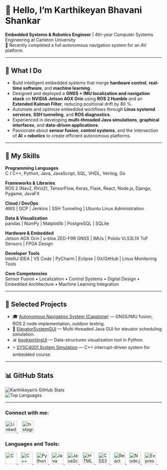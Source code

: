 # 👋 Hello, I’m Karthikeyan Bhavani Shankar 

**Embedded Systems & Robotics Engineer** | 4th-year Computer Systems Engineering at Carleton University  
🚀 Recently completed a full autonomous navigation system for an AV platform.

---

## 🔭 What I Do  
- Build intelligent embedded systems that merge **hardware control**, **real-time software**, and **machine learning**.  
- Designed and deployed a **GNSS + IMU localization and navigation stack** on **NVIDIA Jetson AGX Orin** using **ROS 2 Humble** and an **Extended Kalman Filter**, reducing positional drift by 80 %.  
- Automate and optimize embedded workflows through **Linux systemd services**, **SSH tunneling**, and **ROS diagnostics**.  
- Experienced in developing **multi-threaded Java simulations**, **graphical interfaces**, and **data-driven applications**.  
- Passionate about **sensor fusion**, **control systems**, and the intersection of **AI + robotics** to create efficient autonomous platforms.  

---

## 🧠 My Skills  

**Programming Languages**  
C / C++, Python, Java, JavaScript, SQL, VHDL, Verilog, Go  

**Frameworks & Libraries**  
ROS 2 (Nav2, RViz2), TensorFlow, Keras, Flask, React, Node.js, Django, Pygame, JavaFX  

**Cloud / DevOps**  
AWS | GCP | Jenkins | SSH Tunneling | Ubuntu Linux Administration  

**Data & Visualization**  
pandas | NumPy | Matplotlib | PostgreSQL | SQLite  

**Hardware & Embedded**  
Jetson AGX Orin | u-blox ZED-F9R GNSS | IMUs | Pololu VL53L1X ToF Sensors | FPGA Design  

**Developer Tools**  
IntelliJ IDEA | VS Code | PyCharm | Eclipse | Git/GitHub | Linux Monitoring Tools  

**Core Competencies**  
Sensor Fusion • Localization • Control Systems • Digital Design • Embedded Architecture • Machine Learning Integration  

---


## 📂 Selected Projects  
- 🎓 [Autonomous Navigation System (Capstone)](https://github.com/Carleton-AAV-Capstone/Navigation) — GNSS/IMU fusion, ROS 2 node implementation, outdoor testing.  
- 🧮 [ElevatorSystemGUI](https://github.com/KarthikeyanBhavaniShankar/ElevatorSystemGUI) — Multi-threaded Java GUI for elevator scheduling simulation.  
- 📊 [booksortingUI](https://github.com/KarthikeyanBhavaniShankar/booksortingUI) — Data-structures visualization tool in Python.  
- ⚡ [SYSC4001 System Simulation](https://github.com/KarthikeyanBhavaniShankar/SYSC4001) — C++ interrupt-driven system for embedded course.

---

## 📊 GitHub Stats  
![Karthikeyan’s GitHub Stats](https://github-readme-stats.vercel.app/api?username=KarthikeyanBhavaniShankar&show_icons=true&theme=radical)  
![Top Languages](https://github-readme-stats.vercel.app/api/top-langs/?username=KarthikeyanBhavaniShankar&layout=compact&theme=radical)  

---

<!-- CONNECT WITH ME -->
<h3>Connect with me:</h3>
<p>
  <a href="https://www.linkedin.com/in/karthikeyan-bhavani-shankar/" target="_blank">
    <img alt="LinkedIn" title="LinkedIn"
         src="https://cdn.jsdelivr.net/gh/devicons/devicon/icons/linkedin/linkedin-original.svg"
         height="38" />
  </a>
  &nbsp;&nbsp;
  <!-- Replace with your Instagram handle or remove -->
  <a href="https://instagram.com/your_handle" target="_blank">
    <img alt="Instagram" title="Instagram"
         src="https://cdn.jsdelivr.net/npm/simple-icons@v9/icons/instagram.svg"
         height="38" />
  </a>
</p>

<!-- LANGUAGES & TOOLS -->
<h3>Languages and Tools:</h3>
<p>
  <!-- C -->
  <a href="https://en.cppreference.com/w/c" target="_blank">
    <img alt="C" title="C"
         src="https://cdn.jsdelivr.net/gh/devicons/devicon/icons/c/c-original.svg"
         height="38" />
  </a>
  &nbsp;
  <!-- C++ -->
  <a href="https://en.cppreference.com/w/" target="_blank">
    <img alt="C++" title="C++"
         src="https://cdn.jsdelivr.net/gh/devicons/devicon/icons/cplusplus/cplusplus-original.svg"
         height="38" />
  </a>
  &nbsp;
  <!-- Python -->
  <a href="https://www.python.org/" target="_blank">
    <img alt="Python" title="Python"
         src="https://cdn.jsdelivr.net/gh/devicons/devicon/icons/python/python-original.svg"
         height="38" />
  </a>
  &nbsp;
  <!-- Java -->
  <a href="https://www.java.com/" target="_blank">
    <img alt="Java" title="Java"
         src="https://cdn.jsdelivr.net/gh/devicons/devicon/icons/java/java-original.svg"
         height="38" />
  </a>
  &nbsp;
  <!-- JavaScript -->
  <a href="https://developer.mozilla.org/docs/Web/JavaScript" target="_blank">
    <img alt="JavaScript" title="JavaScript"
         src="https://cdn.jsdelivr.net/gh/devicons/devicon/icons/javascript/javascript-original.svg"
         height="38" />
  </a>
  &nbsp;
  <!-- HTML5 -->
  <a href="https://developer.mozilla.org/docs/Web/HTML" target="_blank">
    <img alt="HTML5" title="HTML5"
         src="https://cdn.jsdelivr.net/gh/devicons/devicon/icons/html5/html5-original.svg"
         height="38" />
  </a>
  &nbsp;
  <!-- CSS3 -->
  <a href="https://developer.mozilla.org/docs/Web/CSS" target="_blank">
    <img alt="CSS3" title="CSS3"
         src="https://cdn.jsdelivr.net/gh/devicons/devicon/icons/css3/css3-original.svg"
         height="38" />
  </a>
  &nbsp;
  <!-- React -->
  <a href="https://react.dev/" target="_blank">
    <img alt="React" title="React"
         src="https://cdn.jsdelivr.net/gh/devicons/devicon/icons/react/react-original.svg"
         height="38" />
  </a>
  &nbsp;
  <!-- Node.js -->
  <a href="https://nodejs.org/" target="_blank">
    <img alt="Node.js" title="Node.js"
         src="https://cdn.jsdelivr.net/gh/devicons/devicon/icons/nodejs/nodejs-original.svg"
         height="38" />
  </a>
  &nbsp;
  <!-- Express -->
  <a href="https://expressjs.com/" target="_blank">
    <img alt="Express" title="Express"
         src="https://cdn.jsdelivr.net/gh/devicons/devicon/icons/express/express-original.svg"
         height="38" />
  </a>
  &nbsp;
  <!-- Django -->
  <a href="https://www.djangoproject.com/" target="_blank">
    <img alt="Django" title="Django"
         src="https://cdn.jsdelivr.net/gh/devicon


> _“Engineering is where code meets circuits — and creativity meets precision.”_

